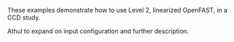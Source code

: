 These examples demonstrate how to use Level 2, linearized OpenFAST, in a CCD study.

Athul to expand on input configuration and further description.